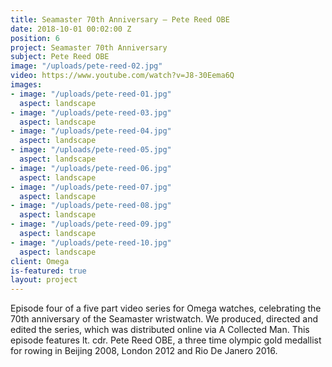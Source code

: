 ```yaml
---
title: Seamaster 70th Anniversary — Pete Reed OBE
date: 2018-10-01 00:02:00 Z
position: 6
project: Seamaster 70th Anniversary
subject: Pete Reed OBE
image: "/uploads/pete-reed-02.jpg"
video: https://www.youtube.com/watch?v=J8-30Eema6Q
images:
- image: "/uploads/pete-reed-01.jpg"
  aspect: landscape
- image: "/uploads/pete-reed-03.jpg"
  aspect: landscape
- image: "/uploads/pete-reed-04.jpg"
  aspect: landscape
- image: "/uploads/pete-reed-05.jpg"
  aspect: landscape
- image: "/uploads/pete-reed-06.jpg"
  aspect: landscape
- image: "/uploads/pete-reed-07.jpg"
  aspect: landscape
- image: "/uploads/pete-reed-08.jpg"
  aspect: landscape
- image: "/uploads/pete-reed-09.jpg"
  aspect: landscape
- image: "/uploads/pete-reed-10.jpg"
  aspect: landscape
client: Omega
is-featured: true
layout: project
---
```


Episode four of a five part video series for Omega watches, celebrating the 70th anniversary of the Seamaster wristwatch. We produced, directed and edited the series, which was distributed online via A Collected Man. This episode features lt. cdr. Pete Reed OBE, a three time olympic gold medallist for rowing in Beijing 2008, London 2012 and Rio De Janero 2016. 